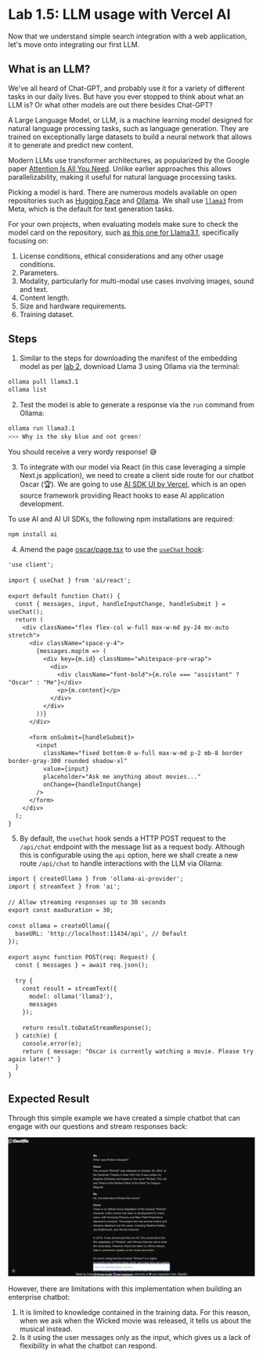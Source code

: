 # Lab 1.5: LLM usage with Vercel AI

Now that we understand simple search integration with a web application, let's move onto integrating our first LLM. 

## What is an LLM?

We've all heard of Chat-GPT, and probably use it for a variety of different tasks in our daily lives. But have you ever stopped to think about what an LLM is? Or what other models are out there besides Chat-GPT?

A Large Language Model, or LLM, is a machine learning model designed for natural language processing tasks, such as language generation. They are trained on exceptionally large datasets to build a neural network that allows it to generate and predict new content.

Modern LLMs use transformer architectures, as popularized by the Google paper [Attention Is All You Need](https://arxiv.org/pdf/1706.03762). Unlike earlier approaches this allows parallelizability, making it useful for natural language processing tasks.

Picking a model is hard. There are numerous models available on open repositories such as [Hugging Face](https://huggingface.co/spaces/open-llm-leaderboard/open_llm_leaderboard) and [Ollama](https://ollama.com/search). We shall use [`llama3`](https://ollama.com/library/llama3) from Meta, which is the default for text generation tasks.

For your own projects, when evaluating models make sure to check the model card on the repository, such [as this one for Llama3.1](https://github.com/meta-llama/llama-models/blob/main/models/llama3_1/MODEL_CARD.md), specifically focusing on:

1. License conditions, ethical considerations and any other usage conditions.
2. Parameters.
3. Modality, particularly for multi-modal use cases involving images, sound and text.
4. Content length.
5. Size and hardware requirements.
6. Training dataset.

## Steps

1. Similar to the steps for downloading the manifest of the embedding model as per [lab 2](./2-vector-embeddings.md), download Llama 3 using Ollama via the terminal:

```zsh
ollama pull llama3.1
ollama list
```

2. Test the model is able to generate a response via the `run` command from Ollama:

```zsh
ollama run llama3.1
>>> Why is the sky blue and not green?
```

You should receive a very wordy response! 😅

3. To integrate with our model via React (in this case leveraging a simple Next.js application), we need to create a client side route for our chatbot Oscar (🏆). We are going to use [AI SDK UI by Vercel](https://sdk.vercel.ai/docs/ai-sdk-ui/overview), which is an open source framework providing React hooks to ease AI application development.

To use AI and AI UI SDKs, the following npm installations are required:

```zsh
npm install ai
```

4. Amend the page [oscar/page.tsx](../oscar/src/app/oscar/page.tsx) to use the [`useChat` hook](https://sdk.vercel.ai/docs/ai-sdk-ui/chatbot):

```tsx
'use client';

import { useChat } from 'ai/react';

export default function Chat() {
  const { messages, input, handleInputChange, handleSubmit } = useChat();
  return (
    <div className="flex flex-col w-full max-w-md py-24 mx-auto stretch">
      <div className="space-y-4">
        {messages.map(m => (
          <div key={m.id} className="whitespace-pre-wrap">
            <div>
              <div className="font-bold">{m.role === "assistant" ? "Oscar" : "Me"}</div>
              <p>{m.content}</p>
            </div>
          </div>
        ))}
      </div>

      <form onSubmit={handleSubmit}>
        <input
          className="fixed bottom-0 w-full max-w-md p-2 mb-8 border border-gray-300 rounded shadow-xl"
          value={input}
          placeholder="Ask me anything about movies..."
          onChange={handleInputChange}
        />
      </form>
    </div>
  );
}
```

5. By default, the `useChat` hook sends a HTTP POST request to the `/api/chat` endpoint with the message list as a request body. Although this is configurable using the `api` option, here we shall create a new route `/api/chat` to handle interactions with the LLM via Ollama:

```tsx
import { createOllama } from 'ollama-ai-provider';
import { streamText } from 'ai';

// Allow streaming responses up to 30 seconds
export const maxDuration = 30;

const ollama = createOllama({
  baseURL: 'http://localhost:11434/api', // Default
});

export async function POST(req: Request) {
  const { messages } = await req.json();
  
  try {
    const result = streamText({
      model: ollama('llama3'),
      messages
    });
  
    return result.toDataStreamResponse();
  } catch(e) {
    console.error(e);
    return { message: "Oscar is currently watching a movie. Please try again later!" }
  }
}
```

## Expected Result

Through this simple example we have created a simple chatbot that can engage with our questions and stream responses back:

![Oscar Chatbot without RAG](./screenshots/5/5-oscar-without-rag.png)

However, there are limitations with this implementation when building an enterprise chatbot:

1. It is limited to knowledge contained in the training data. For this reason, when we ask when the Wicked movie was released, it tells us about the musical instead.
2. Is it using the user messages only as the input, which gives us a lack of flexibility in what the chatbot can respond.